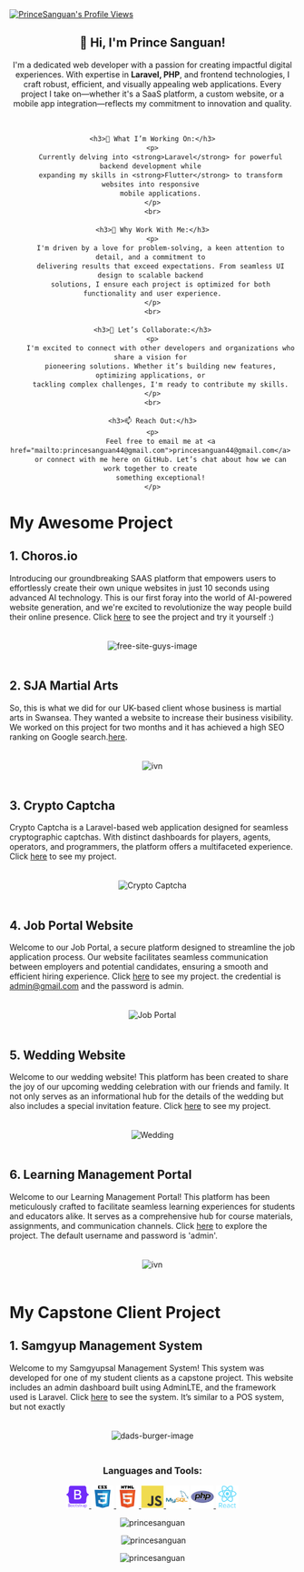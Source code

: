 

<!-- GitHub Profile Views Counter and commited -->
<div style="display: flex; justify-content: space-between; align-items: center;">
    <div>
        <!-- Profile views on the right -->
        <a href="https://github.com/PrinceSanguan">
            <img src="https://komarev.com/ghpvc/?username=PrinceSanguan&label=Profile%20Views&color=0e75b6&style=flat" alt="PrinceSanguan's Profile Views" />
        </a>
    </div>
</div>

<!-- GitHub Profile Introduction -->
<div align="center">
    <h2>👋 Hi, I'm Prince Sanguan!</h2>
    <p>
        I'm a dedicated web developer with a passion for creating impactful digital experiences.
        With expertise in <strong>Laravel, PHP</strong>, and frontend technologies, I craft robust,
        efficient, and visually appealing web applications. Every project I take on—whether it's a 
        SaaS platform, a custom website, or a mobile app integration—reflects my commitment to 
        innovation and quality.
    </p>
    <br>
    
    <h3>🔹 What I’m Working On:</h3>
    <p>
        Currently delving into <strong>Laravel</strong> for powerful backend development while 
        expanding my skills in <strong>Flutter</strong> to transform websites into responsive 
        mobile applications.
    </p>
    <br>
    
    <h3>🔹 Why Work With Me:</h3>
    <p>
        I'm driven by a love for problem-solving, a keen attention to detail, and a commitment to 
        delivering results that exceed expectations. From seamless UI design to scalable backend 
        solutions, I ensure each project is optimized for both functionality and user experience.
    </p>
    <br>
    
    <h3>🔹 Let’s Collaborate:</h3>
    <p>
        I'm excited to connect with other developers and organizations who share a vision for 
        pioneering solutions. Whether it’s building new features, optimizing applications, or 
        tackling complex challenges, I'm ready to contribute my skills.
    </p>
    <br>
    
    <h3>📫 Reach Out:</h3>
    <p>
        Feel free to email me at <a href="mailto:princesanguan44@gmail.com">princesanguan44@gmail.com</a> 
        or connect with me here on GitHub. Let’s chat about how we can work together to create 
        something exceptional!
    </p>
</div>

# My Awesome Project

## 1. Choros.io
Introducing our groundbreaking SAAS platform that empowers users to effortlessly create their own unique websites in just 10 seconds using advanced AI technology. This is our first foray into the world of AI-powered website generation, and we're excited to revolutionize the way people build their online presence. Click [here](https://choros.io) to see the project and try it yourself :)

<div align="center" style="padding-top: 20px; padding-bottom: 20px;">
  <img src="https://choros.io/images/readme.png" alt="free-site-guys-image">
</div>

## 2. SJA Martial Arts

So, this is what we did for our UK-based client whose business is martial arts in Swansea. They wanted a website to increase their business visibility. We worked on this project for two months and it has achieved a high SEO ranking on Google search.[here](https://sjamartialarts.com).

 <div align="center" style="padding-top: 20px; padding-bottom: 20px;">
  <img src="https://sjamartialarts.com/images/readme.png" alt="ivn">
</div>
  
  ## 3. Crypto Captcha

  Crypto Captcha is a Laravel-based web application designed for seamless cryptographic captchas. With distinct dashboards for players, agents, 
  operators, and programmers, the platform offers a multifaceted experience. Click [here](https://captcha.free.nf) to see my project.
  
 <div align="center" style="padding-top: 20px; padding-bottom: 20px;">
  <img src="http://captcha.free.nf/images/readme.png" alt="Crypto Captcha">
</div>

  ## 4. Job Portal Website

  Welcome to our Job Portal, a secure platform designed to streamline the job application process. Our website facilitates seamless communication between employers and potential 
  candidates, ensuring a smooth and efficient hiring experience. Click [here](https://work-from-home.free.nf) to see my project. the credential is admin@gmail.com and the password is admin.
  
 <div align="center" style="padding-top: 20px; padding-bottom: 20px;">
  <img src="http://work-from-home.free.nf/img/readme.png" alt="Job Portal">
</div>

## 5. Wedding Website

Welcome to our wedding website! This platform has been created to share the joy of our upcoming wedding celebration with our friends and family. It not only serves as an informational hub for the details of the wedding but also includes a special invitation feature.  Click [here](https://princecarolwedding.free.nf/) to see my project.

 <div align="center" style="padding-top: 20px; padding-bottom: 20px;">
  <img src="http://princecarolwedding.free.nf/images/readme.png" alt="Wedding">
</div>

## 6. Learning Management Portal

Welcome to our Learning Management Portal! This platform has been meticulously crafted to facilitate seamless learning experiences for students and educators alike. It serves as a comprehensive hub for course materials, assignments, and communication channels. Click [here](https://ivnmodule.free.nf) to explore the project. The default username and password is 'admin'.

 <div align="center" style="padding-top: 20px; padding-bottom: 20px;">
  <img src="http://ivnmodule.free.nf/images/readme.png" alt="ivn">
</div>

# My Capstone Client Project

## 1. Samgyup Management System

Welcome to my Samgyupsal Management System! This system was developed for one of my student clients as a capstone project. This website includes an admin dashboard built using AdminLTE, and the framework used is Laravel. Click [here](https://https://dadsburger.free.nf) to see the system. It’s similar to a POS system, but not exactly

 <div align="center" style="padding-top: 20px; padding-bottom: 20px;">
  <img src="http://dadsburger.free.nf/images/readme.png" alt="dads-burger-image">
</div>

<h3 align="center">Languages and Tools:</h3>
<p align="center"> <a href="https://getbootstrap.com" target="_blank" rel="noreferrer"> <img src="https://raw.githubusercontent.com/devicons/devicon/master/icons/bootstrap/bootstrap-plain-wordmark.svg" alt="bootstrap" width="40" height="40"/> </a> <a href="https://www.w3schools.com/css/" target="_blank" rel="noreferrer"> <img src="https://raw.githubusercontent.com/devicons/devicon/master/icons/css3/css3-original-wordmark.svg" alt="css3" width="40" height="40"/> </a> <a href="https://www.w3.org/html/" target="_blank" rel="noreferrer"> <img src="https://raw.githubusercontent.com/devicons/devicon/master/icons/html5/html5-original-wordmark.svg" alt="html5" width="40" height="40"/> </a> <a href="https://developer.mozilla.org/en-US/docs/Web/JavaScript" target="_blank" rel="noreferrer"> <img src="https://raw.githubusercontent.com/devicons/devicon/master/icons/javascript/javascript-original.svg" alt="javascript" width="40" height="40"/> </a> <a href="https://www.mysql.com/" target="_blank" rel="noreferrer"> <img src="https://raw.githubusercontent.com/devicons/devicon/master/icons/mysql/mysql-original-wordmark.svg" alt="mysql" width="40" height="40"/> </a> <a href="https://www.php.net" target="_blank" rel="noreferrer"> <img src="https://raw.githubusercontent.com/devicons/devicon/master/icons/php/php-original.svg" alt="php" width="40" height="40"/> </a> <a href="https://reactjs.org/" target="_blank" rel="noreferrer"> <img src="https://raw.githubusercontent.com/devicons/devicon/master/icons/react/react-original-wordmark.svg" alt="react" width="40" height="40"/> </a> </p>

<div align="center">
    <p><img src="https://github-readme-stats.vercel.app/api/top-langs?username=princesanguan&show_icons=true&locale=en&layout=compact" alt="princesanguan" /></p>
    <p>&nbsp;<img src="https://github-readme-stats.vercel.app/api?username=princesanguan&show_icons=true&locale=en" alt="princesanguan" /></p>
    <p><img src="https://github-readme-streak-stats.herokuapp.com/?user=princesanguan&" alt="princesanguan" /></p>
</div>


<!---
PrinceSanguan/PrinceSanguan is a ✨ special ✨ repository because its `README.md` (this file) appears on your GitHub profile.
You can click the Preview link to take a look at your changes.
--->
